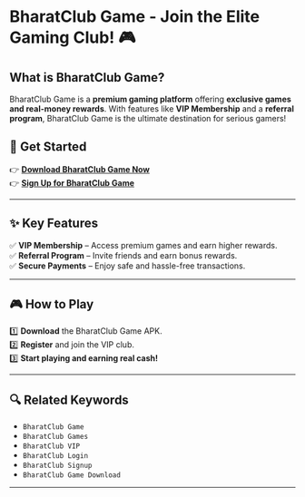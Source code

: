 # BharatClub Game - Join the Elite Gaming Club! 🎮  

## What is BharatClub Game?  
BharatClub Game is a **premium gaming platform** offering **exclusive games and real-money rewards**. With features like **VIP Membership** and a **referral program**, BharatClub Game is the ultimate destination for serious gamers!  

## 🚀 Get Started  
👉 **[Download BharatClub Game Now](#)**  
👉 **[Sign Up for BharatClub Game](#)**  

---

## ✨ Key Features  
✅ **VIP Membership** – Access premium games and earn higher rewards.  
✅ **Referral Program** – Invite friends and earn bonus rewards.  
✅ **Secure Payments** – Enjoy safe and hassle-free transactions.  

---

## 🎮 How to Play  
1️⃣ **Download** the BharatClub Game APK.  
2️⃣ **Register** and join the VIP club.  
3️⃣ **Start playing and earning real cash!**  

---

## 🔍 Related Keywords  
- `BharatClub Game`  
- `BharatClub Games`  
- `BharatClub VIP`  
- `BharatClub Login`  
- `BharatClub Signup`  
- `BharatClub Game Download`     

---
